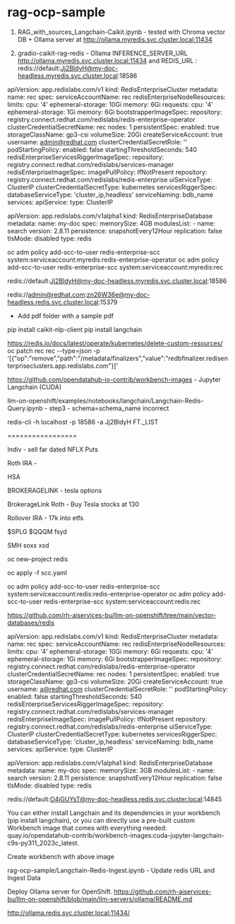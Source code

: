 
# rag-ocp-sample


1) RAG_with_sources_Langchain-Caikit.ipynb - tested with Chroma vector DB + Ollama server at http://ollama.myredis.svc.cluster.local:11434

2) gradio-caikit-rag-redis - Ollama INFERENCE_SERVER_URL http://ollama.myredis.svc.cluster.local:11434 and REDIS_URL : redis://default:Jj2BldyH@my-doc-headless.myredis.svc.cluster.local:18586


apiVersion: app.redislabs.com/v1
kind: RedisEnterpriseCluster
metadata:
  name: rec
spec:
  serviceAccountName: rec
  redisEnterpriseNodeResources:
    limits:
      cpu: '4'
      ephemeral-storage: 10Gi
      memory: 6Gi
    requests:
      cpu: '4'
      ephemeral-storage: 1Gi
      memory: 6Gi
  bootstrapperImageSpec:
    repository: registry.connect.redhat.com/redislabs/redis-enterprise-operator
  clusterCredentialSecretName: rec
  nodes: 1
  persistentSpec:
    enabled: true
    storageClassName: gp3-csi
    volumeSize: 20Gi
  createServiceAccount: true
  username: admin@redhat.com
  clusterCredentialSecretRole: ''
  podStartingPolicy:
    enabled: false
    startingThresholdSeconds: 540
  redisEnterpriseServicesRiggerImageSpec:
    repository: registry.connect.redhat.com/redislabs/services-manager
  redisEnterpriseImageSpec:
    imagePullPolicy: IfNotPresent
    repository: registry.connect.redhat.com/redislabs/redis-enterprise
  uiServiceType: ClusterIP
  clusterCredentialSecretType: kubernetes
  servicesRiggerSpec:
    databaseServiceType: 'cluster_ip,headless'
    serviceNaming: bdb_name
  services:
    apiService:
      type: ClusterIP
      
      
      
apiVersion: app.redislabs.com/v1alpha1
kind: RedisEnterpriseDatabase
metadata:
  name: my-doc
spec:
  memorySize: 4GB
  modulesList:
    - name: search
      version: 2.8.11
  persistence: snapshotEvery12Hour
  replication: false
  tlsMode: disabled
  type: redis
  
  

oc adm policy add-scc-to-user redis-enterprise-scc system:serviceaccount:myredis:redis-enterprise-operator
oc adm policy add-scc-to-user redis-enterprise-scc system:serviceaccount:myredis:rec

redis://default:Jj2BldyH@my-doc-headless.myredis.svc.cluster.local:18586

redis://admin@redhat.com:zn26W36e@my-doc-headless.redis.svc.cluster.local:15379


- Add pdf folder with a sample pdf


pip install caikit-nlp-client
pip install langchain



https://redis.io/docs/latest/operate/kubernetes/delete-custom-resources/
oc patch rec rec --type=json -p \
    '[{"op":"remove","path":"/metadata/finalizers","value":"redbfinalizer.redisenterpriseclusters.app.redislabs.com"}]'      
      

https://github.com/opendatahub-io-contrib/workbench-images - Jupyter Langchain (CUDA) 


llm-on-openshift/examples/notebooks/langchain/Langchain-Redis-Query.ipynb - step3 - schema=schema_name incorrect      


redis-cli -h localhost -p 18586 -a Jj2BldyH
FT._LIST


=================

Indiv - sell far dated NFLX Puts

Roth IRA - 

HSA

BROKERAGELINK - tesla options

BrokerageLink Roth - Buy Tesla stocks at 130

Rollover IRA - 17k into etfs



$SPLG $QQQM fsyd

SMH
soxx
xsd


oc new-project redis

oc apply -f scc.yaml



 oc adm policy add-scc-to-user redis-enterprise-scc system:serviceaccount:redis:redis-enterprise-operator
 oc adm policy add-scc-to-user redis-enterprise-scc system:serviceaccount:redis:rec
 
 

https://github.com/rh-aiservices-bu/llm-on-openshift/tree/main/vector-databases/redis

apiVersion: app.redislabs.com/v1
kind: RedisEnterpriseCluster
metadata:
  name: rec
spec:
  serviceAccountName: rec
  redisEnterpriseNodeResources:
    limits:
      cpu: '4'
      ephemeral-storage: 10Gi
      memory: 6Gi
    requests:
      cpu: '4'
      ephemeral-storage: 1Gi
      memory: 6Gi
  bootstrapperImageSpec:
    repository: registry.connect.redhat.com/redislabs/redis-enterprise-operator
  clusterCredentialSecretName: rec
  nodes: 1
  persistentSpec:
    enabled: true
    storageClassName: gp3-csi
    volumeSize: 20Gi
  createServiceAccount: true
  username: a@redhat.com
  clusterCredentialSecretRole: ''
  podStartingPolicy:
    enabled: false
    startingThresholdSeconds: 540
  redisEnterpriseServicesRiggerImageSpec:
    repository: registry.connect.redhat.com/redislabs/services-manager
  redisEnterpriseImageSpec:
    imagePullPolicy: IfNotPresent
    repository: registry.connect.redhat.com/redislabs/redis-enterprise
  uiServiceType: ClusterIP
  clusterCredentialSecretType: kubernetes
  servicesRiggerSpec:
    databaseServiceType: 'cluster_ip,headless'
    serviceNaming: bdb_name
  services:
    apiService:
      type: ClusterIP
      
apiVersion: app.redislabs.com/v1alpha1
kind: RedisEnterpriseDatabase
metadata:
  name: my-doc
spec:
  memorySize: 3GB
  modulesList:
    - name: search
      version: 2.8.11
  persistence: snapshotEvery12Hour
  replication: false
  tlsMode: disabled
  type: redis      
  

redis://default:O4jGUYsT@my-doc-headless.redis.svc.cluster.local:14845


You can either install Langchain and its dependencies in your workbench (pip install langchain), or you can directly use a pre-built custom Workbench image that comes with everything needed: 
quay.io/opendatahub-contrib/workbench-images:cuda-jupyter-langchain-c9s-py311_2023c_latest.

Create workbench with above image

rag-ocp-sample/Langchain-Redis-Ingest.ipynb   - Update redis URL and Ingest Data

Deploy  Ollama server for OpenShift.
https://github.com/rh-aiservices-bu/llm-on-openshift/blob/main/llm-servers/ollama/README.md

http://ollama.redis.svc.cluster.local:11434/




  